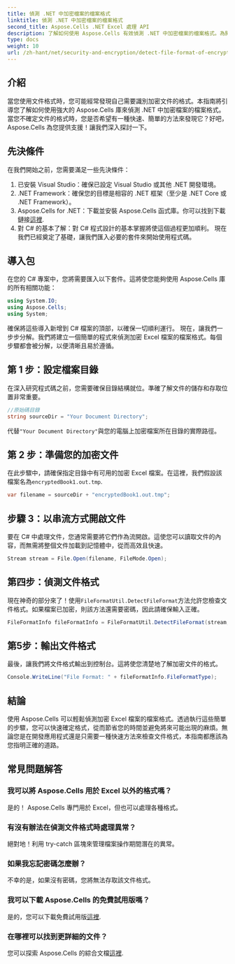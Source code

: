 ```yaml
---
title: 偵測 .NET 中加密檔案的檔案格式
linktitle: 偵測 .NET 中加密檔案的檔案格式
second_title: Aspose.Cells .NET Excel 處理 API
description: 了解如何使用 Aspose.Cells 有效偵測 .NET 中加密檔案的檔案格式。為開發人員提供的簡單指南。
type: docs
weight: 10
url: /zh-hant/net/security-and-encryption/detect-file-format-of-encrypted-files/
---
```

## 介紹
當您使用文件格式時，您可能經常發現自己需要識別加密文件的格式。本指南將引導您了解如何使用強大的 Aspose.Cells 庫來偵測 .NET 中加密檔案的檔案格式。當您不確定文件的格式時，您是否希望有一種快速、簡單的方法來發現它？好吧，Aspose.Cells 為您提供支援！讓我們深入探討一下。
## 先決條件
在我們開始之前，您需要滿足一些先決條件：
1. 已安裝 Visual Studio：確保已設定 Visual Studio 或其他 .NET 開發環境。
2. .NET Framework：確保您的目標是相容的 .NET 框架（至少是 .NET Core 或 .NET Framework）。
3. Aspose.Cells for .NET：下載並安裝 Aspose.Cells 函式庫。你可以找到下載鏈接[這裡](https://releases.aspose.com/cells/net/).
4. 對 C# 的基本了解：對 C# 程式設計的基本掌握將使這個過程更加順利。
現在我們已經奠定了基礎，讓我們匯入必要的套件來開始使用程式碼。
## 導入包
在您的 C# 專案中，您將需要匯入以下套件。這將使您能夠使用 Aspose.Cells 庫的所有相關功能：
```csharp
using System.IO;
using Aspose.Cells;
using System;
```
確保將這些導入新增到 C# 檔案的頂部，以確保一切順利運行。
現在，讓我們一步步分解。我們將建立一個簡單的程式來偵測加密 Excel 檔案的檔案格式。每個步驟都會被分解，以便清晰且易於遵循。
## 第 1 步：設定檔案目錄

在深入研究程式碼之前，您需要確保目錄結構就位。準確了解文件的儲存和存取位置非常重要。

```csharp
//原始碼目錄
string sourceDir = "Your Document Directory";
```
代替`"Your Document Directory"`與您的電腦上加密檔案所在目錄的實際路徑。
## 第 2 步：準備您的加密文件

在此步驟中，請確保指定目錄中有可用的加密 Excel 檔案。在這裡，我們假設該檔案名為`encryptedBook1.out.tmp`.

```csharp
var filename = sourceDir + "encryptedBook1.out.tmp";
```
## 步驟 3：以串流方式開啟文件 

要在 C# 中處理文件，您通常需要將它們作為流開啟。這使您可以讀取文件的內容，而無需將整個文件加載到記憶體中，從而高效且快速。

```csharp
Stream stream = File.Open(filename, FileMode.Open);
```
## 第四步：偵測文件格式

現在神奇的部分來了！使用`FileFormatUtil.DetectFileFormat`方法允許您檢查文件格式。如果檔案已加密，則該方法還需要密碼，因此請確保輸入正確。

```csharp
FileFormatInfo fileFormatInfo = FileFormatUtil.DetectFileFormat(stream, "1234"); //密碼是1234
```
## 第5步：輸出文件格式

最後，讓我們將文件格式輸出到控制台。這將使您清楚地了解加密文件的格式。

```csharp
Console.WriteLine("File Format: " + fileFormatInfo.FileFormatType);
```

## 結論
使用 Aspose.Cells 可以輕鬆偵測加密 Excel 檔案的檔案格式。透過執行這些簡單的步驟，您可以快速確定格式，從而節省您的時間並避免將來可能出現的麻煩。無論您是在開發應用程式還是只需要一種快速方法來檢查文件格式，本指南都應該為您指明正確的道路。
## 常見問題解答
### 我可以將 Aspose.Cells 用於 Excel 以外的格式嗎？
是的！ Aspose.Cells 專門用於 Excel，但也可以處理各種格式。
### 有沒有辦法在偵測文件格式時處理異常？
絕對地！利用 try-catch 區塊來管理檔案操作期間潛在的異常。
### 如果我忘記密碼怎麼辦？
不幸的是，如果沒有密碼，您將無法存取該文件格式。
### 我可以下載 Aspose.Cells 的免費試用版嗎？
是的，您可以下載免費試用版[這裡](https://releases.aspose.com/).
### 在哪裡可以找到更詳細的文件？
您可以探索 Aspose.Cells 的綜合文檔[這裡](https://reference.aspose.com/cells/net/).